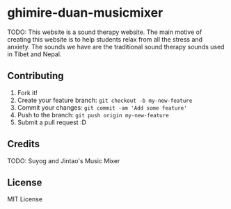 # ghimire-duan-musicmixer

TODO: This website is a sound therapy website. The main motive of creating this website is to help students relax from all the stress and anxiety. The sounds we have are the traditional sound therapy sounds used in Tibet and Nepal.
## Contributing

1. Fork it!
2. Create your feature branch: `git checkout -b my-new-feature`
3. Commit your changes: `git commit -am 'Add some feature'`
4. Push to the branch: `git push origin my-new-feature`
5. Submit a pull request :D

## Credits

TODO: Suyog and Jintao's Music Mixer

## License

MIT License
